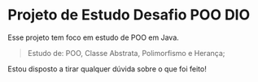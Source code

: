 # Projeto de Estudo Desafio POO DIO

Esse projeto tem foco em estudo de POO em Java.

> Estudo de: POO, Classe Abstrata, Polimorfismo e Herança;

Estou disposto a tirar qualquer dúvida sobre o que foi feito!

